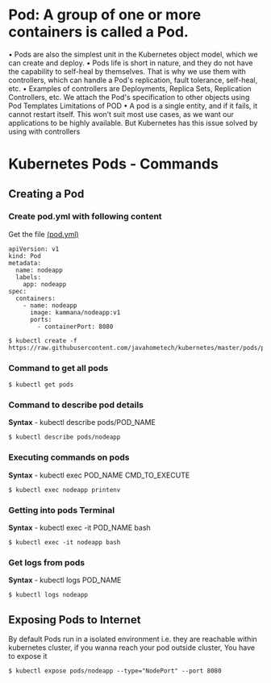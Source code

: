 
# Pod: A group of one or more containers is called a Pod.
• Pods are also the simplest unit in the Kubernetes object model, which we can create and deploy.
• Pods life is short in nature, and they do not have the capability to self-heal by themselves. That is why we use them with controllers, which can handle a Pod's replication, fault tolerance, self-heal, etc.
• Examples of controllers are Deployments, Replica Sets, Replication Controllers, etc. We attach the Pod's specification to other objects using Pod Templates
Limitations of POD
• A pod is a single entity, and if it fails, it cannot restart itself. This won’t suit most use cases, as we
want our applications to be highly available. But Kubernetes has this issue solved by using with controllers
# Kubernetes Pods - Commands 
## Creating a Pod
### Create pod.yml with following content
Get the file [(pod.yml)](https://github.com/javahometech/kubernetes/blob/master/pods/pods.yml)
```
apiVersion: v1
kind: Pod
metadata:
  name: nodeapp
  labels:
    app: nodeapp
spec:
  containers:
    - name: nodeapp
      image: kammana/nodeapp:v1
      ports:
        - containerPort: 8080
```

```
$ kubectl create -f https://raw.githubusercontent.com/javahometech/kubernetes/master/pods/pods.yml
```
### Command to get all pods

```
$ kubectl get pods
```

### Command to describe pod details
**Syntax** - kubectl describe pods/POD_NAME

```
$ kubectl describe pods/nodeapp
```

### Executing commands on pods
**Syntax** - kubectl exec POD_NAME CMD_TO_EXECUTE
```
$ kubectl exec nodeapp printenv
```
### Getting into pods Terminal
**Syntax** - kubectl exec -it POD_NAME bash
```
$ kubectl exec -it nodeapp bash
```
### Get logs from pods
**Syntax** - kubectl logs POD_NAME
```
$ kubectl logs nodeapp
```
## Exposing Pods to Internet
By default Pods run in a isolated environment i.e. they are reachable within kubernetes cluster, if you wanna reach your pod outside cluster, You have to expose it
```
$ kubectl expose pods/nodeapp --type="NodePort" --port 8080
```


